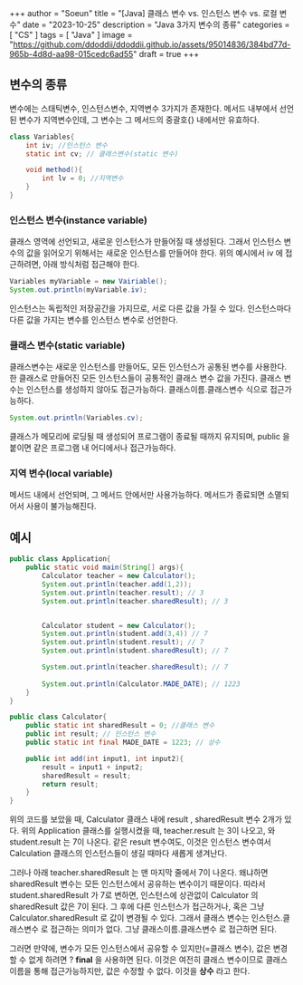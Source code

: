 +++
author = "Soeun"
title = "[Java] 클래스 변수 vs. 인스턴스 변수 vs. 로컬 변수"
date = "2023-10-25"
description = "Java 3가지 변수의 종류"
categories = [
    "CS"
]
tags = [
    "Java"
]
image = "https://github.com/ddoddii/ddoddii.github.io/assets/95014836/384bd77d-965b-4d8d-aa98-015cedc6ad55"
draft = true
+++

## 변수의 종류
변수에는 스태틱변수, 인스턴스변수, 지역변수 3가지가 존재한다. 메서드 내부에서 선언된 변수가 지역변수인데, 그 변수는 그 메서드의 중괄호{} 내에서만 유효하다. 
```java
class Variables{
    int iv; //인스턴스 변수
    static int cv; // 클래스변수(static 변수)

    void method(){
        int lv = 0; //지역변수 
    }
}
```
### 인스턴스 변수(instance variable)
클래스 영역에 선언되고, 새로운 인스턴스가 만들어질 때 생성된다. 그래서 인스턴스 변수의 값을 읽어오기 위해서는 새로운 인스턴스를 만들어야 한다. 위의 예시에서 iv 에 접근하려면, 아래 방식처럼 접근해야 한다. 
```java
Variables myVariable = new Vairiable();
System.out.println(myVariable.iv);
```
인스턴스는 독립적인 저장공간을 가지므로, 서로 다른 값을 가질 수 있다. 인스턴스마다 다른 값을 가지는 변수를 인스턴스 변수로 선언한다. 

### 클래스 변수(static variable)
클래스변수는 새로운 인스턴스를 만들어도, 모든 인스턴스가 공통된 변수를 사용한다. 한 클래스로 만들어진 모든 인스턴스들이 공통적인 클래스 변수 값을 가진다. 클래스 변수는 인스턴스를 생성하지 않아도 접근가능하다. 클래스이름.클래스변수 식으로 접근가능하다. 
```java
System.out.println(Variables.cv);
```
클래스가 메모리에 로딩될 때 생성되어 프로그램이 종료될 때까지 유지되며, public 을 붙이면 같은 프로그램 내 어디에서나 접근가능하다. 

### 지역 변수(local variable)
메서드 내에서 선언되며, 그 메서드 안에서만 사용가능하다. 메서드가 종료되면 소멸되어서 사용이 불가능해진다. 


## 예시
```java
public class Application{
    public static void main(String[] args){
        Calculator teacher = new Calculator();
        System.out.println(teacher.add(1,2));
        System.out.println(teacher.result); // 3
        System.out.println(teacher.sharedResult); // 3


        Calculator student = new Calculator();
        System.out.println(student.add(3,4)) // 7
        System.out.println(student.result); // 7
        System.out.println(student.sharedResult); // 7

        System.out.println(teacher.sharedResult); // 7 
        
        System.out.println(Calculator.MADE_DATE); // 1223
    }
}
```
```java
public class Calculator{
    public static int sharedResult = 0; //클래스 변수
    public int result; // 인스턴스 변수
    public static int final MADE_DATE = 1223; // 상수

    public int add(int input1, int input2){
        result = input1 + input2;
        sharedResult = result;
        return result;
    }
}
```
위의 코드를 보았을 때, Calculator 클래스 내에 result , sharedResult 변수 2개가 있다. 위의 Application 클래스를 실행시켰을 때, teacher.result 는 3이 나오고, 와 student.result 는 7이 나온다. 같은 result 변수여도, 이것은 인스턴스 변수여서 Calculation 클래스의 인스턴스들이 생길 때마다 새롭게 생겨난다. 

그러나 아래 teacher.sharedResult 는 맨 마지막 줄에서 7이 나온다. 왜냐하면 sharedResult 변수는 모든 인스턴스에서 공유하는 변수이기 때문이다. 따라서 student.sharedResult 가 7로 변하면, 인스턴스에 상관없이 Calculator 의 sharedResult 값은 7이 된다. 그 후에 다른 인스턴스가 접근하거나, 혹은 그냥 Calculator.sharedResult 로 값이 변경될 수 있다. 그래서 클래스 변수는 인스턴스.클래스변수 로 접근하는 의미가 없다. 그냥 클래스이름.클래스변수 로 접근하면 된다. 

그러면 만약에, 변수가 모든 인스턴스에서 공유할 수 있지만(=클래스 변수), 값은 변경할 수 없게 하려면 ? **final** 을 사용하면 된다. 이것은 여전히 클래스 변수이므로 클래스이름을 통해 접근가능하지만, 값은 수정할 수 없다. 이것을 **상수** 라고 한다.

